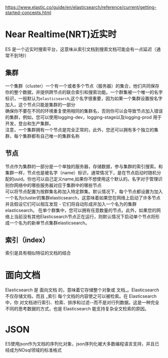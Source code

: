 https://www.elastic.co/guide/en/elasticsearch/reference/current/getting-started-concepts.html
# Near Realtime(NRT)近实时
ES 是一个近实时搜索平台，这意味从索引文档到搜索文档可能会有一点延迟（通常不到1秒）
## 集群
一个集群（cluster）一个有一个或者多个节点（服务器）的集合，他们共同保存你的整个数据，并提供跨节点的联合索引和搜索功能。一个群集被一个唯一的名字标识，一般默认为`elasticsearch`,这个名字很重要，因为如果一个集群设置按名字加入，这个节点只能是集群的一部分  
确保你不要在不同的环境重复使用相同的集群名，否则你可以会导致节点加入错误的集群，例如，您可以使用logging-dev，logging-stage以及logging-prod 用于开发，登台和生产集群。  
注意，一个集群拥有一个节点是完全正常的，此外，您还可以拥有多个独立的集群，每个集群都有自己唯一的集群名称  

## 节点  
节点作为集群的一部分是一个单独的服务器，存储数据，参与集群的索引搜索。和集群一样，节点也是被名字（name）标识，通常情况下，是在节点启动时随机分配的uuid。你也可以自己定义name,如果你不想使用这个默认的。名字对于管理识别你网络中的哪些服务器对应于集群中的哪些节点  
可以将节点配置为按群集名称加入特定群集。默认情况下，每个节点都设置为加入一个名为cluster的集群elasticsearch，这意味着如果您在网络上启动了许多节点并且假设它们可以相互发现 - 它们将自动形成并加入一个名为的集群elasticsearch。
在单个群集中，您可以拥有任意数量的节点。此外，如果您的网络上当前没有其他Elasticsearch节点正在运行，则默认情况下启动单个节点将形成一个名为的新单节点集群elasticsearch。
## 索引（index）
索引是具有相似特征的文档的结合
# 面向文档

Elasticsearch 是 面向文档 的，意味着它存储整个对象或 文档_。Elasticsearch 不仅存储文档，而且 _索引 每个文档的内容使之可以被检索。在 Elasticsearch 中，你 对文档进行索引、检索、排序和过滤--而不是对行列数据。这是一种完全不同的思考数据的方式，也是 Elasticsearch 能支持复杂全文检索的原因。

# JSON 
ES使用json作为文档的序列化对象，json序列化被大多数编程语言支持，并且已经成为NOsql领域的标准格式
## 